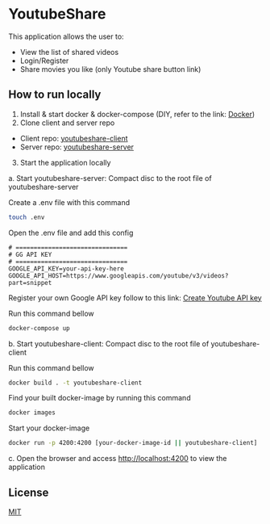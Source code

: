 # YoutubeShare

This application allows the user to:
- View the list of shared videos
- Login/Register
- Share movies you like (only Youtube share button link)

## How to run locally

1. Install & start docker & docker-compose (DIY, refer to the link: [Docker](https://www.docker.com/))
2. Clone client and server repo
- Client repo: [youtubeshare-client](https://github.com/HoangHoa99/YoutubeShare-client.git)
- Server repo: [youtubeshare-server](https://github.com/HoangHoa99/YoutubeShare.git)
3. Start the application locally

a. Start youtubeshare-server:
Compact disc to the root file of youtubeshare-server

Create a .env file with this command
```bash
touch .env
```
Open the .env file and add this config
```text
# ===============================
# GG API KEY
# ===============================
GOOGLE_API_KEY=your-api-key-here
GOOGLE_API_HOST=https://www.googleapis.com/youtube/v3/videos?part=snippet
```
Register your own Google API key follow to this link: [Create Youtube API key](https://rapidapi.com/blog/how-to-get-youtube-api-key/)

Run this command bellow
```bash
docker-compose up
```

b. Start youtubeshare-client:
Compact disc to the root file of youtubeshare-client

Run this command bellow
```bash
docker build . -t youtubeshare-client
```

Find your built docker-image by running this command
```bash
docker images
```

Start your docker-image
```bash
docker run -p 4200:4200 [your-docker-image-id || youtubeshare-client]
```

c. Open the browser and access [http://localhost:4200](http://localhost:4200) to view the application

## License

[MIT](https://choosealicense.com/licenses/mit/)